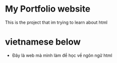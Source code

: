 # My Portfolio website
This is the project that im trying to learn about html
# vietnamese below
- Đây là web mà mình làm để học về ngôn ngữ html
